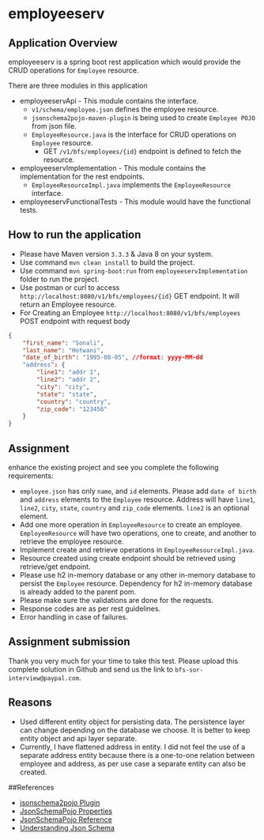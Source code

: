 # employeeserv

## Application Overview
employeeserv is a spring boot rest application which would provide the CRUD operations for `Employee` resource.

There are three modules in this application
- employeeservApi - This module contains the interface.
	- `v1/schema/employee.json` defines the employee resource.
	- `jsonschema2pojo-maven-plugin` is being used to create `Employee POJO` from json file.
	- `EmployeeResource.java` is the interface for CRUD operations on `Employee` resource.
		- GET `/v1/bfs/employees/{id}` endpoint is defined to fetch the resource.
- employeeservImplementation - This module contains the implementation for the rest endpoints.
	- `EmployeeResourceImpl.java` implements the `EmployeeResource` interface.
- employeeservFunctionalTests - This module would have the functional tests.

## How to run the application
- Please have Maven version `3.3.3` & Java 8 on your system.
- Use command `mvn clean install` to build the project.
- Use command `mvn spring-boot:run` from `employeeservImplementation` folder to run the project.
- Use postman or curl to access `http://localhost:8080/v1/bfs/employees/{id}` GET endpoint. It will return an Employee resource.
- For Creating an Employee `http://localhost:8080/v1/bfs/employees` POST endpoint with request body
```json
{
	"first_name": "Sonali",
	"last_name": "Hotwani",
	"date_of_birth": "1995-08-05", //format: yyyy-MM-dd
	"address": {
		"line1": "addr 1",
		"line2": "addr 2",
		"city": "city",
		"state": "state",
		"country": "country",
		"zip_code": "123456"
	}
}
```

## Assignment
enhance the existing project and see you complete the following requirements:

- `employee.json` has only `name`, and `id` elements. Please add `date of birth` and `address` elements to the `Employee` resource. Address will have `line1`, `line2`, `city`, `state`, `country` and `zip_code` elements. `line2` is an optional element.
- Add one more operation in `EmployeeResource` to create an employee. `EmployeeResource` will have two operations, one to create, and another to retrieve the employee resource.
- Implement create and retrieve operations in `EmployeeResourceImpl.java`.
- Resource created using create endpoint should be retrieved using retrieve/get endpoint.
- Please use h2 in-memory database or any other in-memory database to persist the `Employee` resource. Dependency for h2 in-memory database is already added to the parent pom.
- Please make sure the validations are done for the requests.
- Response codes are as per rest guidelines.
- Error handling in case of failures.

## Assignment submission
Thank you very much for your time to take this test. Please upload this complete solution in Github and send us the link to `bfs-sor-interview@paypal.com`.

## Reasons

- Used different entity object for persisting data. The persistence layer can change depending on the database we choose. It is better to keep entity object and api layer separate.
- Currently, I have flattened address in entity. I did not feel the use of a separate address entity because there is a one-to-one relation between employee and address, as per use case a separate entity can also be created.

##References
- [jsonschema2pojo Plugin](https://github.com/joelittlejohn/jsonschema2pojo)
- [JsonSchemaPojo Properties](https://joelittlejohn.github.io/jsonschema2pojo/site/1.1.1/generate-mojo.html#dateType)
- [JsonSchemaPojo Reference](https://github.com/joelittlejohn/jsonschema2pojo/wiki/Reference)
- [Understanding Json Schema](http://json-schema.org/understanding-json-schema/structuring.html)
